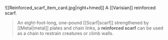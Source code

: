 ![[Reinforced_scarf_item_card.jpg|right+hmed]] 
 A [[Varisian]] reinforced scarf.
> An eight-foot-long, one-pound [[Scarf|scarf]] strengthened by [[Metal|metal]] plates and chain links, a **reinforced scarf** can be used as a chain to restrain creatures or climb walls.








